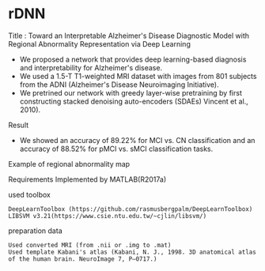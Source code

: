 # rDNN



Title : Toward an Interpretable Alzheimer's Disease Diagnostic Model with Regional Abnormality Representation via Deep Learning



- We proposed a network that provides deep learning-based diagnosis and interpretability for Alzheimer's disease.
- We used a 1.5-T T1-weighted MRI dataset with images from 801 subjects from the ADNI (Alzheimer's Disease Neuroimaging Initiative).
- We pretrined our network with greedy layer-wise pretraining by first constructing stacked denoising auto-encoders (SDAEs) Vincent et al., 2010).

Result
- We showed an accuracy of 89.22% for MCI vs. CN classification and an accuracy of 88.52% for pMCI vs. sMCI classification tasks.

Example of regional abnormality map




Requirements 
Implemented by MATLAB(R2017a)

used toolbox
	
	DeepLearnToolbox (https://github.com/rasmusbergpalm/DeepLearnToolbox)
	LIBSVM v3.21(https://www.csie.ntu.edu.tw/~cjlin/libsvm/)


preparation data 

	Used converted MRI (from .nii or .img to .mat)
	Used template Kabani's atlas (Kabani, N. J., 1998. 3D anatomical atlas of the human brain. NeuroImage 7, P–0717.)
